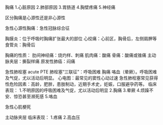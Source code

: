 胸痛
1.心脏原因
2.肺部原因
3.胃肠道
4.胸壁疼痛
5.神经痛

区分胸痛是心源性还是非心源性

急性心源性胸痛：急性冠脉综合征

胸膜炎：位于呼吸时胸痛扩张最大的部位
心绞痛：心前区，胸骨后，左侧肩胛等
食管炎：胸骨后

胸痛的性质：
肋间神经痛：烧灼样、刺痛
肌肉痛：酸痛
骨痛：酸痛或锥痛
主动脉夹层：撕裂样痛
原发性肺癌：闷痛

急性肺栓塞  acute PTE
肺栓塞“三联征”：呼吸困难 胸痛 咯血（晕厥）。呼吸困难及气促，尤以活动后明显。
心电图：最常见的窦性心动过速
急性肺栓塞常见获得性危险因素：高龄，肥胖，患肢制动，近期手术史，妊娠，口服避孕药等。
临床表现：
1.不明原因的呼吸困难及气促，尤以活动后明显
2.胸痛
3.晕厥
4.烦躁不安、惊恐甚至濒死感
5.咯血


急性心肌梗死

主动脉夹层
临床表现：
1.疼痛
2.高血压
